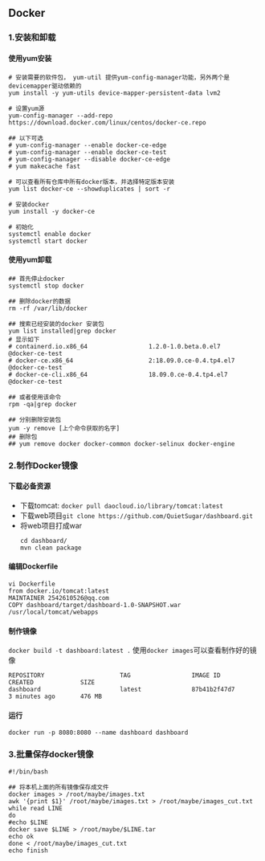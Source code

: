 ## Docker

### 1.安装和卸载

#### 使用yum安装
```
# 安装需要的软件包， yum-util 提供yum-config-manager功能，另外两个是devicemapper驱动依赖的
yum install -y yum-utils device-mapper-persistent-data lvm2

# 设置yum源
yum-config-manager --add-repo https://download.docker.com/linux/centos/docker-ce.repo

## 以下可选
# yum-config-manager --enable docker-ce-edge
# yum-config-manager --enable docker-ce-test
# yum-config-manager --disable docker-ce-edge
# yum makecache fast

# 可以查看所有仓库中所有docker版本，并选择特定版本安装
yum list docker-ce --showduplicates | sort -r

# 安装docker
yum install -y docker-ce

# 初始化
systemctl enable docker
systemctl start docker
```

#### 使用yum卸载
```
## 首先停止docker
systemctl stop docker

## 删除docker的数据
rm -rf /var/lib/docker

## 搜索已经安装的docker 安装包
yum list installed|grep docker
# 显示如下
# containerd.io.x86_64                 1.2.0-1.0.beta.0.el7           @docker-ce-test
# docker-ce.x86_64                     2:18.09.0.ce-0.4.tp4.el7       @docker-ce-test
# docker-ce-cli.x86_64                 18.09.0.ce-0.4.tp4.el7         @docker-ce-test

## 或者使用该命令
rpm -qa|grep docker

## 分别删除安装包
yum -y remove [上个命令获取的名字]
## 删除包
## yum remove docker docker-common docker-selinux docker-engine
```

### 2.制作Docker镜像

#### 下载必备资源
  * 下载tomcat:  `docker pull daocloud.io/library/tomcat:latest` 
  * 下载web项目`git clone https://github.com/QuietSugar/dashboard.git`
  * 将web项目打成war
    ```
    cd dashboard/
    mvn clean package
    ```
#### 编辑Dockerfile 
```
vi Dockerfile 
from docker.io/tomcat:latest
MAINTAINER 2542610526@qq.com
COPY dashboard/target/dashboard-1.0-SNAPSHOT.war  /usr/local/tomcat/webapps
```

#### 制作镜像
`docker build -t dashboard:latest .`
使用`docker images`可以查看制作好的镜像

```
REPOSITORY                     TAG                 IMAGE ID            CREATED             SIZE
dashboard                      latest              87b41b2f47d7        3 minutes ago       476 MB
```
#### 运行
`docker run -p 8080:8080 --name dashboard dashboard`


### 3.批量保存docker镜像
```
#!/bin/bash

## 将本机上面的所有镜像保存成文件
docker images > /root/maybe/images.txt
awk '{print $1}' /root/maybe/images.txt > /root/maybe/images_cut.txt
while read LINE
do
#echo $LINE
docker save $LINE > /root/maybe/$LINE.tar
echo ok
done < /root/maybe/images_cut.txt
echo finish
```